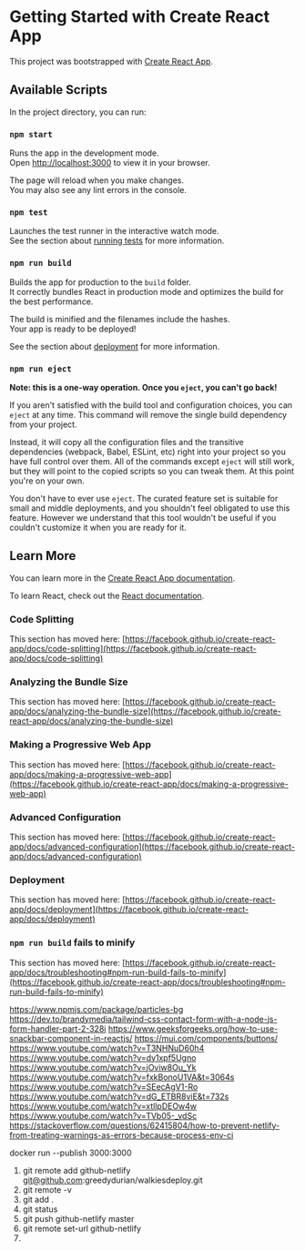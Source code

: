 # Getting Started with Create React App

This project was bootstrapped with [Create React App](https://github.com/facebook/create-react-app).

## Available Scripts

In the project directory, you can run:

### `npm start`

Runs the app in the development mode.\
Open [http://localhost:3000](http://localhost:3000) to view it in your browser.

The page will reload when you make changes.\
You may also see any lint errors in the console.

### `npm test`

Launches the test runner in the interactive watch mode.\
See the section about [running tests](https://facebook.github.io/create-react-app/docs/running-tests) for more information.

### `npm run build`

Builds the app for production to the `build` folder.\
It correctly bundles React in production mode and optimizes the build for the best performance.

The build is minified and the filenames include the hashes.\
Your app is ready to be deployed!

See the section about [deployment](https://facebook.github.io/create-react-app/docs/deployment) for more information.

### `npm run eject`

**Note: this is a one-way operation. Once you `eject`, you can't go back!**

If you aren't satisfied with the build tool and configuration choices, you can `eject` at any time. This command will remove the single build dependency from your project.

Instead, it will copy all the configuration files and the transitive dependencies (webpack, Babel, ESLint, etc) right into your project so you have full control over them. All of the commands except `eject` will still work, but they will point to the copied scripts so you can tweak them. At this point you're on your own.

You don't have to ever use `eject`. The curated feature set is suitable for small and middle deployments, and you shouldn't feel obligated to use this feature. However we understand that this tool wouldn't be useful if you couldn't customize it when you are ready for it.

## Learn More

You can learn more in the [Create React App documentation](https://facebook.github.io/create-react-app/docs/getting-started).

To learn React, check out the [React documentation](https://reactjs.org/).

### Code Splitting

This section has moved here: [https://facebook.github.io/create-react-app/docs/code-splitting](https://facebook.github.io/create-react-app/docs/code-splitting)

### Analyzing the Bundle Size

This section has moved here: [https://facebook.github.io/create-react-app/docs/analyzing-the-bundle-size](https://facebook.github.io/create-react-app/docs/analyzing-the-bundle-size)

### Making a Progressive Web App

This section has moved here: [https://facebook.github.io/create-react-app/docs/making-a-progressive-web-app](https://facebook.github.io/create-react-app/docs/making-a-progressive-web-app)

### Advanced Configuration

This section has moved here: [https://facebook.github.io/create-react-app/docs/advanced-configuration](https://facebook.github.io/create-react-app/docs/advanced-configuration)

### Deployment

This section has moved here: [https://facebook.github.io/create-react-app/docs/deployment](https://facebook.github.io/create-react-app/docs/deployment)

### `npm run build` fails to minify

This section has moved here: [https://facebook.github.io/create-react-app/docs/troubleshooting#npm-run-build-fails-to-minify](https://facebook.github.io/create-react-app/docs/troubleshooting#npm-run-build-fails-to-minify)

https://www.npmjs.com/package/particles-bg
https://dev.to/brandymedia/tailwind-css-contact-form-with-a-node-js-form-handler-part-2-328i
https://www.geeksforgeeks.org/how-to-use-snackbar-component-in-reactjs/
https://mui.com/components/buttons/
https://www.youtube.com/watch?v=T3NHNuD60h4
https://www.youtube.com/watch?v=dy1xpf5Ugno
https://www.youtube.com/watch?v=jOviw8Ou_Yk
https://www.youtube.com/watch?v=fxkBonoU1VA&t=3064s
https://www.youtube.com/watch?v=SEecAgV1-Ro
https://www.youtube.com/watch?v=dG_ETBR8viE&t=732s
https://www.youtube.com/watch?v=xtllpDEOw4w
https://www.youtube.com/watch?v=TVb05-_vdSc
https://stackoverflow.com/questions/62415804/how-to-prevent-netlify-from-treating-warnings-as-errors-because-process-env-ci

docker run --publish 3000:3000 <image name>

1. git remote add github-netlify git@github.com:greedydurian/walkiesdeploy.git
2. git remote -v
3. git add .
4. git status
5. git push github-netlify master
6. git remote set-url github-netlify <url>
7.
